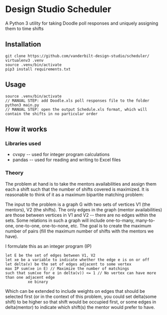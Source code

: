 # Design Studio Scheduler
A Python 3 utility for taking Doodle poll responses and uniquely assigning them to time shifts

## Installation
```
git clone https://github.com/vanderbilt-design-studio/scheduler/
virtualenv3 .venv
source .venv/bin/activate
pip3 install requirements.txt
```

## Usage
```
source .venv/bin/activate
// MANUAL STEP: add Doodle.xls poll responses file to the folder
python3 main.py
// MANUAL STEP: open the output Schedule.xls format, which will contain the shifts in no particular order
```
## How it works
### Libraries used
* cvxpy -- used for integer program calculations
* pandas -- used for reading and writing to Excel files

### Theory
The problem at hand is to take the mentors availabilities and assign them each a shift such that the number of shifts covered is maximized. It is reasonable to think of it as a maximum bipartite matching problem:

The input to the problem is a graph G with two sets of vertices V1 (the mentors), V2 (the shifts).
The only edges in the graph (mentor availabilities) are those between vertices in V1 and V2 -- there are no edges within the sets.
Some relations in such a graph will include one-to-many, many-to-one, one-to-one, one-to-none, etc.
The goal is to create the maximum number of pairs (fill the maximum number of shifts with the mentors we have).

I formulate this as an integer program (IP)
```
let E be the set of edges between V1, V2
let xe be a variable to indicate whether the edge e is on or off
let delta(v) be the set of edges adjacent to some vertex
max IP sum(xe in E) // Maximize the number of matchings
such that sum(xe for e in delta(v)) <= 1 // No vertex can have more than one adjacent edge
          xe binary
```
Which can be extended to include weights on edges that should be selected first (or in the context of this problem, you could set delta(some shift) to be higher so that shift would be occupied first, or some edges in delta(mentor) to indicate which shift(s) the mentor would prefer to have.
